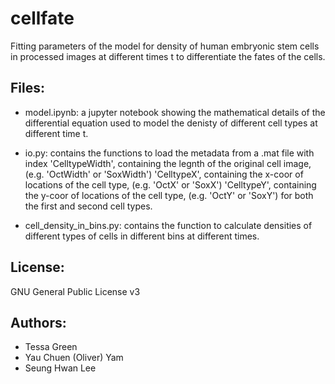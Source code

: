 # cellfate

Fitting parameters of the model for density of human embryonic stem cells in processed images at different times t to differentiate the fates of the cells.

## Files:

- model.ipynb: a jupyter notebook showing the mathematical details of the differential equation used to model the denisty of different cell types at different time t.

- io.py: contains the functions to load the metadata from a .mat file with index 
    'CelltypeWidth', containing the legnth of the original cell image, (e.g. 'OctWidth' or 'SoxWidth')
    'CelltypeX', containing the x-coor of locations of the cell type, (e.g. 'OctX' or 'SoxX')
    'CelltypeY', containing the y-coor of locations of the cell type, (e.g. 'OctY' or 'SoxY')
  for both the first and second cell types.
  
- cell_density_in_bins.py: contains the function to calculate densities of different types of cells in different bins at different times.

## License:

GNU General Public License v3

## Authors:

- Tessa Green
- Yau Chuen (Oliver) Yam
- Seung Hwan Lee

